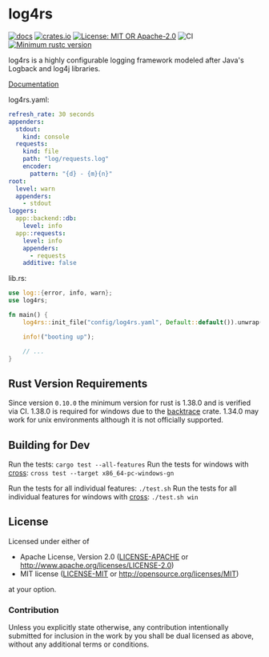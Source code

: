 # log4rs

[![docs](https://docs.rs/log4rs/badge.svg)](https://docs.rs/log4rs)
[![crates.io](https://img.shields.io/crates/v/log4rs.svg)](https://crates.io/crates/log4rs)
[![License: MIT OR Apache-2.0](https://img.shields.io/crates/l/clippy.svg)](#license)
![CI](https://github.com/estk/log4rs/workflows/CI/badge.svg)
[![Minimum rustc version](https://img.shields.io/badge/rustc-1.38+-green.svg)](https://github.com/estk/log4rs#rust-version-requirements)

log4rs is a highly configurable logging framework modeled after Java's Logback
and log4j libraries.

[Documentation](https://docs.rs/log4rs)

log4rs.yaml:
```yaml
refresh_rate: 30 seconds
appenders:
  stdout:
    kind: console
  requests:
    kind: file
    path: "log/requests.log"
    encoder:
      pattern: "{d} - {m}{n}"
root:
  level: warn
  appenders:
    - stdout
loggers:
  app::backend::db:
    level: info
  app::requests:
    level: info
    appenders:
      - requests
    additive: false
```

lib.rs:
```rust
use log::{error, info, warn};
use log4rs;

fn main() {
    log4rs::init_file("config/log4rs.yaml", Default::default()).unwrap();

    info!("booting up");

    // ...
}
```

## Rust Version Requirements

Since version `0.10.0` the minimum version for rust is 1.38.0 and is verified via CI.
1.38.0 is required for windows due to the [backtrace](https://github.com/rust-lang/backtrace-rs/issues/276) crate.
1.34.0 may work for unix environments although it is not officially supported.

## Building for Dev

Run the tests: `cargo test --all-features`
Run the tests for windows with [cross](https://github.com/rust-embedded/cross): `cross test --target x86_64-pc-windows-gn`

Run the tests for all individual features: `./test.sh`
Run the tests for all individual features for windows with [cross](https://github.com/rust-embedded/cross): `./test.sh win`

## License

Licensed under either of
 * Apache License, Version 2.0 ([LICENSE-APACHE](LICENSE-APACHE) or http://www.apache.org/licenses/LICENSE-2.0)
 * MIT license ([LICENSE-MIT](LICENSE-MIT) or http://opensource.org/licenses/MIT)

at your option.

### Contribution

Unless you explicitly state otherwise, any contribution intentionally submitted
for inclusion in the work by you shall be dual licensed as above, without any
additional terms or conditions.
